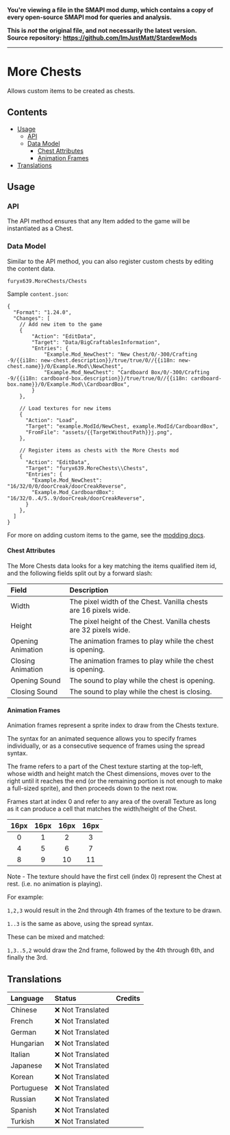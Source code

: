 **You're viewing a file in the SMAPI mod dump, which contains a copy of every open-source SMAPI mod
for queries and analysis.**

**This is _not_ the original file, and not necessarily the latest version.**  
**Source repository: https://github.com/ImJustMatt/StardewMods**

----

# More Chests

Allows custom items to be created as chests.

## Contents
* [Usage](#usage)
  * [API](#api)
  * [Data Model](#data-model)
    * [Chest Attributes](#chest-attributes)
    * [Animation Frames](#animation-frames)
* [Translations](#translations)

## Usage

### API

The API method ensures that any Item added to the game will be instantiated as
a Chest.

### Data Model

Similar to the API method, you can also register custom chests by editing the
content data.

`furyx639.MoreChests/Chests`

Sample `content.json`:

```jsonc
{
  "Format": "1.24.0",
  "Changes": [
    // Add new item to the game 
    {
        "Action": "EditData",
        "Target": "Data/BigCraftablesInformation",
        "Entries": {
            "Example.Mod_NewChest": "New Chest/0/-300/Crafting -9/{{i18n: new-chest.description}}/true/true/0//{{i18n: new-chest.name}}/0/Example.Mod\\NewChest",
            "Example.Mod_NewChest": "Cardboard Box/0/-300/Crafting -9/{{i18n: cardboard-box.description}}/true/true/0//{{i18n: cardboard-box.name}}/0/Example.Mod\\CardboardBox",
        }
    },
    
    // Load textures for new items
    {
      "Action": "Load",
      "Target": "example.ModId/NewChest, example.ModId/CardboardBox",
      "FromFile": "assets/{{TargetWithoutPath}}j.png",
    },

    // Register items as chests with the More Chests mod
    {
      "Action": "EditData",
      "Target": "furyx639.MoreChests\\Chests",
      "Entries": {
        "Example.Mod_NewChest": "16/32/0/0/doorCreak/doorCreakReverse",
        "Example.Mod_CardboardBox": "16/32/0..4/5..9/doorCreak/doorCreakReverse",
      }
    },
  ]
}
```

For more on adding custom items to the game, see the [modding docs](https://stardewvalleywiki.com/Modding:Migrate_to_Stardew_Valley_1.6#Custom_items).

#### Chest Attributes

The More Chests data looks for a key matching the items qualified item id, and the following fields split out by a forward slash:

| Field             | Description                                                       |
|:------------------|:------------------------------------------------------------------|
| Width             | The pixel width of the Chest. Vanilla chests are 16 pixels wide.  |
| Height            | The pixel height of the Chest. Vanilla chests are 32 pixels wide. |
| Opening Animation | The animation frames to play while the chest is opening.          |
| Closing Animation | The animation frames to play while the chest is opening.          |
| Opening Sound     | The sound to play while the chest is opening.                     |
| Closing Sound     | The sound to play while the chest is closing.                     |

#### Animation Frames

Animation frames represent a sprite index to draw from the Chests texture.

The syntax for an animated sequence allows you to specify frames individually,
or as a consecutive sequence of frames using the spread syntax.

The frame refers to a part of the Chest texture starting at the top-left, whose
width and height match the Chest dimensions, moves over to the right until
it reaches the end (or the remaining portion is not enough to make a full-sized
sprite), and then proceeds down to the next row.

Frames start at index 0 and refer to any area of the overall Texture as long as
it can produce a cell that matches the width/height of the Chest.

| 16px | 16px | 16px | 16px |
|:----:|:----:|:----:|:----:|
|  0   |  1   |  2   |  3   |
|  4   |  5   |  6   |  7   |
|  8   |  9   |  10  |  11  |

Note - The texture should have the first cell (index 0) represent the Chest at
rest. (i.e. no animation is playing).

For example:

`1,2,3` would result in the 2nd through 4th frames of the texture to be drawn.

`1..3` is the same as above, using the spread syntax.

These can be mixed and matched:

`1,3..5,2` would draw the 2nd frame, followed by the 4th through 6th, and finally the 3rd.

## Translations

| Language   | Status            | Credits |
|:-----------|:------------------|:--------|
| Chinese    | ❌️ Not Translated |         |
| French     | ❌️ Not Translated |         |
| German     | ❌️ Not Translated |         |
| Hungarian  | ❌️ Not Translated |         |
| Italian    | ❌️ Not Translated |         |
| Japanese   | ❌️ Not Translated |         |
| Korean     | ❌️ Not Translated |         |
| Portuguese | ❌️ Not Translated |         |
| Russian    | ❌️ Not Translated |         |
| Spanish    | ❌️ Not Translated |         |
| Turkish    | ❌️ Not Translated |         |